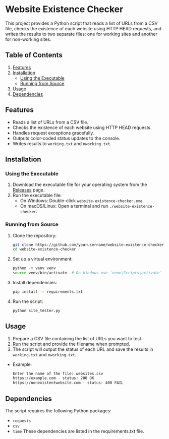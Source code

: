 # Website Existence Checker 

This project provides a Python script that reads a list of URLs from a CSV file, checks the existence of each website using HTTP HEAD requests, and writes the results to two separate files: one for working sites and another for non-working sites.

## Table of Contents

1. [Features](#features)
2. [Installation](#installation)
    - [Using the Executable](#using-the-executable)
    - [Running from Source](#running-from-source)
3. [Usage](#usage)
4. [Dependencies](#dependencies)

## Features

- Reads a list of URLs from a CSV file.
- Checks the existence of each website using HTTP HEAD requests.
- Handles request exceptions gracefully.
- Outputs color-coded status updates to the console.
- Writes results to `working.txt` and `nworking.txt`.

## Installation

### Using the Executable

1. Download the executable file for your operating system from the [Releases](https://github.com/thenew-programer/website-existence-checker/releases) page.
2. Run the executable file:
    - On Windows: Double-click `website-existence-checker.exe`.
    - On macOS/Linux: Open a terminal and run `./website-existence-checker`.

### Running from Source

1. Clone the repository:
    ```bash
    git clone https://github.com/yourusername/website-existence-checker.git
    cd website-existence-checker
    ```

2. Set up a virtual environment:
    ```bash
    python -m venv venv
    source venv/bin/activate  # On Windows use `venv\Scripts\activate`
    ```

3. Install dependencies:
    ```bash
    pip install -r requirements.txt
    ```

4. Run the script:
    ```bash
    python site_tester.py
    ```

## Usage

1. Prepare a CSV file containing the list of URLs you want to test.
2. Run the script and provide the filename when prompted.
3. The script will output the status of each URL and save the results in `working.txt` and `nworking.txt`.

- Example:
    ```bash
    Enter the name of the file: websites.csv
    https://example.com - status: 200 OK
    https://nonexistentwebsite.com - status: 400 FAIL
    ```
## Dependencies
The script requires the following Python packages:

- `requests`
- `csv`
- `time`
These dependencies are listed in the requirements.txt file.
